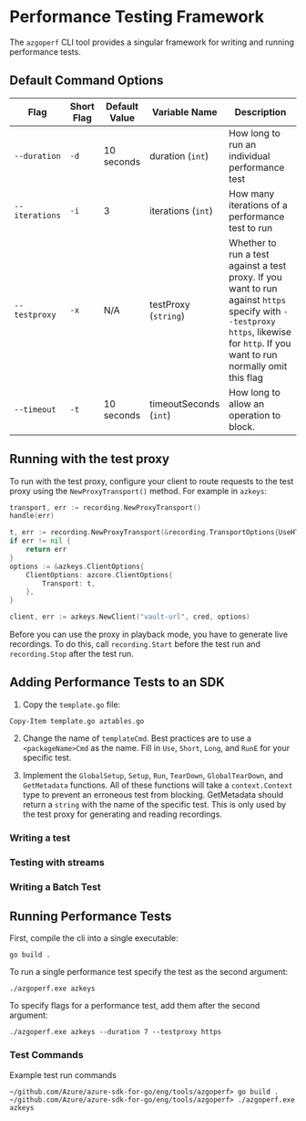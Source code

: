 # Performance Testing Framework
The `azgoperf` CLI tool provides a singular framework for writing and running performance tests.

## Default Command Options

| Flag | Short Flag | Default Value | Variable Name | Description |
| -----| ---------- | ------------- | ------------- | ----------- |
| `--duration` | `-d` | 10 seconds | duration (`int`) | How long to run an individual performance test |
| `--iterations` | `-i` | 3 | iterations (`int`) | How many iterations of a performance test to run |
| `--testproxy` | `-x` | N/A | testProxy (`string`) | Whether to run a test against a test proxy. If you want to run against `https` specify with `--testproxy https`, likewise for `http`. If you want to run normally omit this flag |
| `--timeout` | `-t` | 10 seconds| timeoutSeconds (`int`) | How long to allow an operation to block. |

## Running with the test proxy

To run with the test proxy, configure your client to route requests to the test proxy using the `NewProxyTransport()` method. For example in `azkeys`:

```go
transport, err := recording.NewProxyTransport()
handle(err)

t, err := recording.NewProxyTransport(&recording.TransportOptions{UseHTTPS: false, TestName: a.GetMetadata()})TestName: a.GetMetadata()})
if err != nil {
    return err
}
options := &azkeys.ClientOptions{
    ClientOptions: azcore.ClientOptions{
        Transport: t,
    },
}

client, err := azkeys.NewClient("vault-url", cred, options)
```

Before you can use the proxy in playback mode, you have to generate live recordings. To do this, call `recording.Start` before the test run and `recording.Stop` after the test run.

<!-- TODO: Insert example here -->

## Adding Performance Tests to an SDK

1. Copy the `template.go` file:
```
Copy-Item template.go aztables.go
```

2. Change the name of `templateCmd`. Best practices are to use a `<packageName>Cmd` as the name. Fill in `Use`, `Short`, `Long`, and `RunE` for your specific test.

3. Implement the `GlobalSetup`, `Setup`, `Run`, `TearDown`, `GlobalTearDown`, and `GetMetadata` functions. All of these functions will take a `context.Context` type to prevent an erroneous test from blocking. GetMetadata should return a `string` with the name of the specific test. This is only used by the test proxy for generating and reading recordings.

### Writing a test

### Testing with streams

### Writing a Batch Test

## Running Performance Tests

First, compile the cli into a single executable:
```pwsh
go build .
```

To run a single performance test specify the test as the second argument:
```pwsh
./azgoperf.exe azkeys
```

To specify flags for a performance test, add them after the second argument:
```pwsh
./azgoperf.exe azkeys --duration 7 --testproxy https
```

### Test Commands

Example test run commands
```
~/github.com/Azure/azure-sdk-for-go/eng/tools/azgoperf> go build .
~/github.com/Azure/azure-sdk-for-go/eng/tools/azgoperf> ./azgoperf.exe azkeys
```